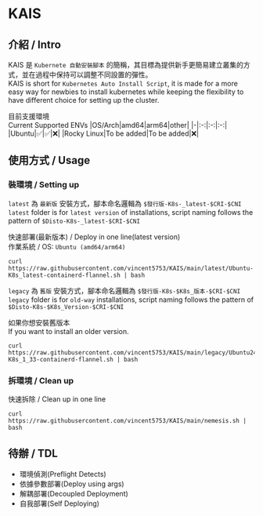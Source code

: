 # KAIS
## 介紹 / Intro
KAIS 是 `Kubernete 自動安裝腳本` 的簡稱，其目標為提供新手更簡易建立叢集的方式，並在過程中保持可以調整不同設置的彈性。 </br>
KAIS is short for `Kubernetes Auto Install Script`, it is made for a more easy way for newbies to install kubernetes while keeping the flexibility to have different choice for setting up the cluster.

目前支援環境\
Current Supported ENVs
|OS/Arch|amd64|arm64|other|
|-|:-:|:-:|:-:|
|Ubuntu|✅|✅|❌|
|Rocky Linux|To be added|To be added|❌|

## 使用方式 / Usage
### 裝環境 / Setting up
`latest` 為 `最新版` 安裝方式，腳本命名邏輯為 `$發行版-K8s-_latest-$CRI-$CNI`  </br>
`latest` folder is for `latest version` of installations, script naming follows the pattern of `$Disto-K8s-_latest-$CRI-$CNI` </br>

快速部署(最新版本) / Deploy in one line(latest version) </br>
作業系統 / OS: `Ubuntu (amd64/arm64)` </br>
```
curl https://raw.githubusercontent.com/vincent5753/KAIS/main/latest/Ubuntu-K8s_latest-containerd-flannel.sh | bash
```

`legacy` 為 `舊版` 安裝方式，腳本命名邏輯為 `$發行版-K8s-$K8s_版本-$CRI-$CNI`  </br>
`legacy` folder is for `old-way` installations, script naming follows the pattern of `$Disto-K8s-$K8s_Version-$CRI-$CNI` </br>

如果你想安裝舊版本 </br>
If you want to install an older version.
```
curl https://raw.githubusercontent.com/vincent5753/KAIS/main/legacy/Ubuntu2404-K8s_1_33-containerd-flannel.sh | bash
```

### 拆環境 / Clean up
快速拆除 / Clean up in one line
```
curl https://raw.githubusercontent.com/vincent5753/KAIS/main/nemesis.sh | bash
```

## 待辦 / TDL
+ 環境偵測(Preflight Detects)
+ 依據參數部署(Deploy using args)
+ 解耦部署(Decoupled Deployment)
+ 自我部署(Self Deploying)

